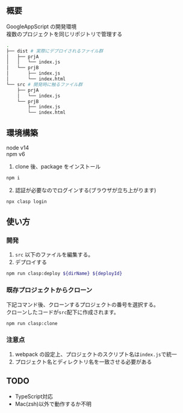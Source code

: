## 概要

GoogleAppScript の開発環境  
複数のプロジェクトを同じリポジトリで管理する

```sh
.
├── dist # 実際にデプロイされるファイル群
│   ├── prjA
│   │   └── index.js
│   └── prjB
│       ├── index.js
│       └── index.html
└── src # 開発時に触るファイル群
    ├── prjA
    │   └── index.js
    └── prjB
        ├── index.js
        └── index.html
```

## 環境構築

node v14  
npm v6

1. clone 後、package をインストール

```sh
npm i
```

2. 認証が必要なのでログインする(ブラウザが立ち上がります)

```sh
npx clasp login
```

## 使い方

### 開発

1. `src` 以下のファイルを編集する。
2. デプロイする

```sh
npm run clasp:deploy ${dirName} ${deployId}
```

### 既存プロジェクトからクローン

下記コマンド後、クローンするプロジェクトの番号を選択する。  
クローンしたコードが`src`配下に作成されます。

```sh
npm run clasp:clone
```

### 注意点

1. webpack の設定上、プロジェクトのスクリプト名は`index.js`で統一
2. プロジェクト名とディレクトリ名を一致させる必要がある


## TODO
- TypeScript対応
- Mac(zsh)以外で動作するか不明
